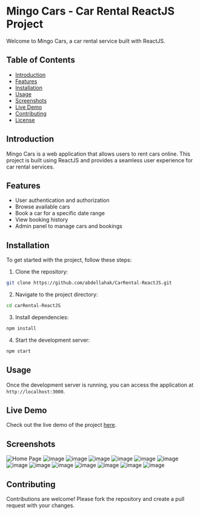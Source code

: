 # Mingo Cars - Car Rental ReactJS Project

Welcome to Mingo Cars, a car rental service built with ReactJS.

## Table of Contents
- [Introduction](#introduction)
- [Features](#features)
- [Installation](#installation)
- [Usage](#usage)
- [Screenshots](#screenshots)
- [Live Demo](#live-demo)
- [Contributing](#contributing)
- [License](#license)

## Introduction
Mingo Cars is a web application that allows users to rent cars online. This project is built using ReactJS and provides a seamless user experience for car rental services.

## Features
- User authentication and authorization
- Browse available cars
- Book a car for a specific date range
- View booking history
- Admin panel to manage cars and bookings

## Installation
To get started with the project, follow these steps:

1. Clone the repository:
  ```bash
  git clone https://github.com/abdellahak/CarRental-ReactJS.git
  ```
2. Navigate to the project directory:
  ```bash
  cd carRental-ReactJS
  ```
3. Install dependencies:
  ```bash
  npm install
  ```
4. Start the development server:
  ```bash
  npm start
  ```

## Usage
Once the development server is running, you can access the application at `http://localhost:3000`.

## Live Demo
Check out the live demo of the project [here](https://car-rental-react-js.vercel.app/).

## Screenshots
![Home Page](https://github.com/user-attachments/assets/e823d651-c3e9-4f0d-922b-5120a3211c54)
![image](https://github.com/user-attachments/assets/23eacb6d-ac6c-4223-9e1a-1d26e1fe0260)
![image](https://github.com/user-attachments/assets/4157102c-3c1c-4086-a147-9ef1b1bda1c5)
![image](https://github.com/user-attachments/assets/cdefee74-beb9-4d71-855e-27b70476af7c)
![image](https://github.com/user-attachments/assets/e70899e8-b3b9-4e43-ad85-bf0814496a19)
![image](https://github.com/user-attachments/assets/899f0687-a03b-4687-bd7f-128c08a9b3fd)
![image](https://github.com/user-attachments/assets/a96759b6-80ce-477c-ac86-90820bfd27a2)
![image](https://github.com/user-attachments/assets/dd758d30-8ce8-4f2f-a600-f497093d475f)
![image](https://github.com/user-attachments/assets/d296b332-1f51-40fe-985e-06e7d5a9b773)
![image](https://github.com/user-attachments/assets/670e1998-d9d9-4b3d-bd6e-a50e0f7230f5)
![image](https://github.com/user-attachments/assets/dde012c1-6b01-4a3b-8157-72c118c18ef5)
![image](https://github.com/user-attachments/assets/f2d054fd-7003-46e7-8329-6763347d6a92)
![image](https://github.com/user-attachments/assets/a3d3d005-6cb6-46ab-b3c4-eb26ab20a96d)
![image](https://github.com/user-attachments/assets/df46587c-c45c-4027-9e9b-5abb4d98ca62)



## Contributing
Contributions are welcome! Please fork the repository and create a pull request with your changes.

